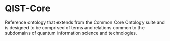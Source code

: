 # QIST-Core
Reference ontology that extends from the Common Core Ontology suite and is designed to be comprised of terms and relations common to the subdomains of quantum information science and technologies. 
